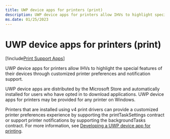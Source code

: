 ```yaml
---
title: UWP device apps for printers (print)
description: UWP device apps for printers allow IHVs to highlight special features of their devices through customized printer preferences and notification support.
ms.date: 01/25/2023
---
```


# UWP device apps for printers (print)

[!include[Print Support Apps](../includes/print-support-apps.md)]

UWP device apps for printers allow IHVs to highlight the special features of their devices through customized printer preferences and notification support.

UWP device apps are distributed by the Microsoft Store and automatically installed for users who have opted in to download applications. UWP device apps for printers may be provided for any printer on Windows.

Printers that are installed using v4 print drivers can provide a customized printer preferences experience by supporting the printTaskSettings contract or support printer notifications by supporting the backgroundTasks contract. For more information, see [Developing a UWP device app for printing](../devapps/uwp-device-apps-for-printers.md).
